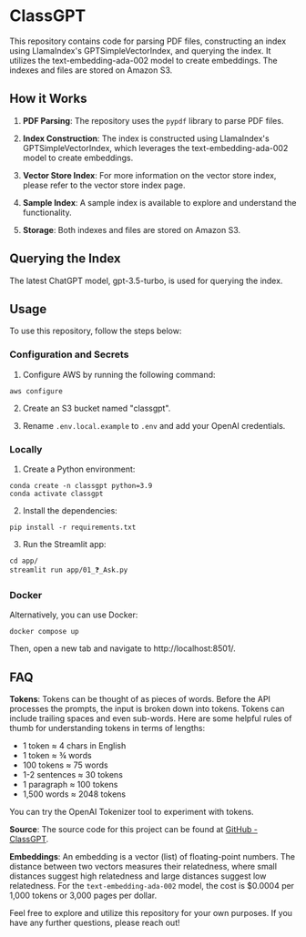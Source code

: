 # ClassGPT

This repository contains code for parsing PDF files, constructing an index using LlamaIndex's GPTSimpleVectorIndex, and querying the index. It utilizes the text-embedding-ada-002 model to create embeddings. The indexes and files are stored on Amazon S3.

## How it Works

1. **PDF Parsing**: The repository uses the `pypdf` library to parse PDF files.

2. **Index Construction**: The index is constructed using LlamaIndex's GPTSimpleVectorIndex, which leverages the text-embedding-ada-002 model to create embeddings.

3. **Vector Store Index**: For more information on the vector store index, please refer to the vector store index page.

4. **Sample Index**: A sample index is available to explore and understand the functionality.

5. **Storage**: Both indexes and files are stored on Amazon S3.

## Querying the Index

The latest ChatGPT model, gpt-3.5-turbo, is used for querying the index.

## Usage

To use this repository, follow the steps below:

### Configuration and Secrets

1. Configure AWS by running the following command:
```
aws configure
```

2. Create an S3 bucket named "classgpt".

3. Rename `.env.local.example` to `.env` and add your OpenAI credentials.

### Locally

1. Create a Python environment:
```
conda create -n classgpt python=3.9
conda activate classgpt
```

2. Install the dependencies:
```
pip install -r requirements.txt
```

3. Run the Streamlit app:
```
cd app/
streamlit run app/01_❓_Ask.py
```

### Docker

Alternatively, you can use Docker:

```
docker compose up
```

Then, open a new tab and navigate to http://localhost:8501/.

## FAQ

**Tokens**: Tokens can be thought of as pieces of words. Before the API processes the prompts, the input is broken down into tokens. Tokens can include trailing spaces and even sub-words. Here are some helpful rules of thumb for understanding tokens in terms of lengths:
- 1 token ≈ 4 chars in English
- 1 token ≈ ¾ words
- 100 tokens ≈ 75 words
- 1-2 sentences ≈ 30 tokens
- 1 paragraph ≈ 100 tokens
- 1,500 words ≈ 2048 tokens

You can try the OpenAI Tokenizer tool to experiment with tokens.

**Source**: The source code for this project can be found at [GitHub - ClassGPT](https://github.com/jash2105/ClassGPT.git).

**Embeddings**: An embedding is a vector (list) of floating-point numbers. The distance between two vectors measures their relatedness, where small distances suggest high relatedness and large distances suggest low relatedness. For the `text-embedding-ada-002` model, the cost is $0.0004 per 1,000 tokens or 3,000 pages per dollar.

Feel free to explore and utilize this repository for your own purposes. If you have any further questions, please reach out!
